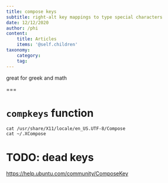 ```yaml
---
title: compose keys
subtitle: right-alt key mappings to type special characters
date: 12/12/2020
author: /phi
content:
    title: Articles
    items: '@self.children'
taxonomy:
    category: 
    tag: 
---
```


great for greek and math

===

# `compkeys` function

```
cat /usr/share/X11/locale/en_US.UTF-8/Compose
cat ~/.XCompose
```
# TODO: dead keys

https://help.ubuntu.com/community/ComposeKey
